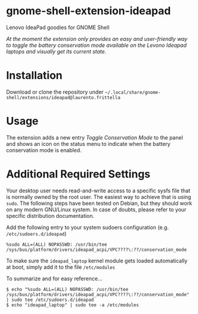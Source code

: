 # gnome-shell-extension-ideapad
Lenovo IdeaPad goodies for GNOME Shell

*At the moment the extension only provides an easy and user-friendly way to toggle the battery conservation mode available on the Levono Ideapad laptops and visually get its current state.*

# Installation
Download or clone the repository under `~/.local/share/gnome-shell/extensions/ideapad@laurento.frittella`

# Usage
The extension adds a new entry *Toggle Conservation Mode* to the panel and shows an icon on the status menu to indicate when the battery conservation mode is enabled.

# Additional Required Settings
Your desktop user needs read-and-write access to a specific sysfs file that is normally owned by the root user. The easiest way to achieve that is using `sudo`. The following steps have been tested on Debian, but they should work on any modern GNU/Linux system. In case of doubts, please refer to your specific distribution documentation.

Add the following entry to your system sudoers configuration (e.g. `/etc/sudoers.d/ideapad`)
~~~
%sudo ALL=(ALL) NOPASSWD: /usr/bin/tee /sys/bus/platform/drivers/ideapad_acpi/VPC????\:??/conservation_mode
~~~
To make sure the `ideapad_laptop` kernel module gets loaded automatically at boot, simply add it to the file `/etc/modules`

To summarize and for easy reference...
~~~
$ echo "%sudo ALL=(ALL) NOPASSWD: /usr/bin/tee /sys/bus/platform/drivers/ideapad_acpi/VPC????\:??/conservation_mode" | sudo tee /etc/sudoers.d/ideapad
$ echo "ideapad_laptop" | sudo tee -a /etc/modules
~~~
